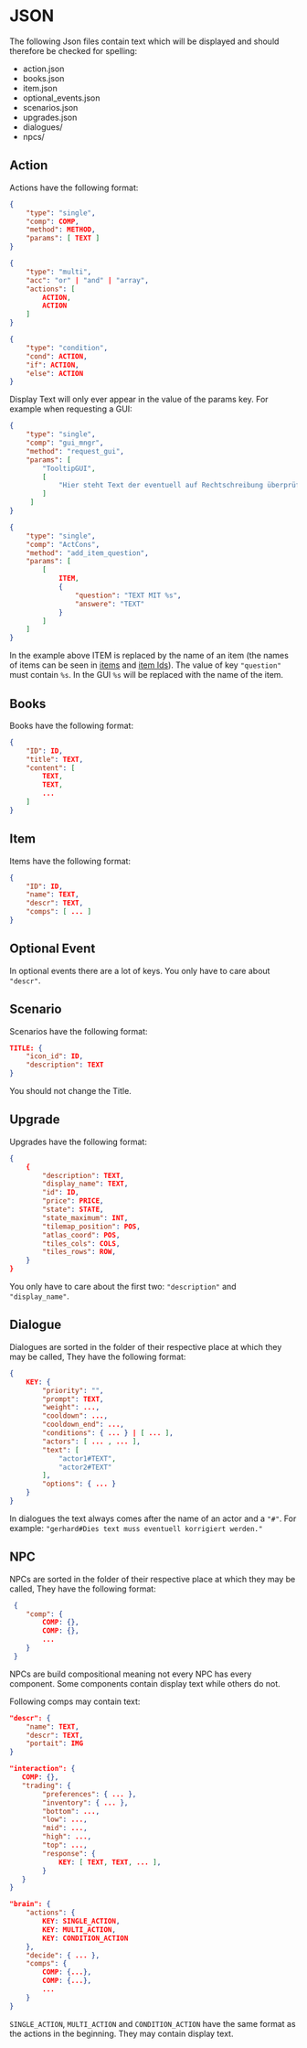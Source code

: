 # JSON

The following Json files contain text which will be displayed and should therefore be checked for spelling:

- action.json
- books.json
- item.json
- optional_events.json
- scenarios.json
- upgrades.json
- dialogues/
- npcs/

## Action
Actions have the following format:

```json
{
    "type": "single",
    "comp": COMP,
    "method": METHOD,
    "params": [ TEXT ]
}
```

```json
{
    "type": "multi",
    "acc": "or" | "and" | "array",
    "actions": [
        ACTION,
        ACTION
    ]
}
```

```json
{
    "type": "condition",
    "cond": ACTION,
    "if": ACTION,
    "else": ACTION
}
```

Display Text will only ever appear in the value of the params key.
For example when requesting a GUI:

```json
{
    "type": "single",
    "comp": "gui_mngr",
    "method": "request_gui",
    "params": [ 
        "TooltipGUI",
        [
            "Hier steht Text der eventuell auf Rechtschreibung überprüft werden muss."
        ]
     ]
}
```

```json
{
    "type": "single",
    "comp": "ActCons",
    "method": "add_item_question",
    "params": [
        [
            ITEM,
            {
                "question": "TEXT MIT %s",
                "answere": "TEXT"
            }
        ]
    ]
}
```

In the example above ITEM is replaced by the name of an item (the names of items can be seen in [items](item.json) and [item Ids](item_ids.json)).
The value of key `"question"` must contain `%s`. In the GUI `%s` will be replaced with the name of the item.

## Books

Books have the following format:

```json
{
    "ID": ID,
    "title": TEXT,
    "content": [
        TEXT,
        TEXT,
        ...
    ]
}
```

## Item

Items have the following format:

```json
{
    "ID": ID,
    "name": TEXT,
    "descr": TEXT,
    "comps": [ ... ]
}
```

## Optional Event

In optional events there are a lot of keys. You only have to care about ``"descr"``.

## Scenario

Scenarios have the following format:

```json
TITLE: {
    "icon_id": ID,
    "description": TEXT
}
```

You should not change the Title.

## Upgrade

Upgrades have the following format:

```json
{
    {
        "description": TEXT,
		"display_name": TEXT,
		"id": ID,
		"price": PRICE,
		"state": STATE,
		"state_maximum": INT,
		"tilemap_position": POS,
		"atlas_coord": POS,
		"tiles_cols": COLS,
		"tiles_rows": ROW,
    }
}
```

You only have to care about the first two: ``"description"`` and ``"display_name"``.

## Dialogue

Dialogues are sorted in the folder of their respective place at which they may be called,
They have the following format:

```json
{
    KEY: {
        "priority": "",
        "prompt": TEXT,
        "weight": ...,
		"cooldown": ...,
		"cooldown_end": ...,
        "conditions": { ... } | [ ... ],
        "actors": [ ... , ... ],
        "text": [
            "actor1#TEXT",
            "actor2#TEXT"
        ],
        "options": { ... }
    }
}
```

In dialogues the text always comes after the name of an actor and a `"#"`.
For example: `"gerhard#Dies text muss eventuell korrigiert werden."`

## NPC

NPCs are sorted in the folder of their respective place at which they may be called,
They have the following format:

```json
 {
    "comp": {
        COMP: {},
        COMP: {},
        ...
    }
 }
```

NPCs are build compositional meaning not every NPC has every component.
Some components contain display text while others do not.

Following comps may contain text:

```json
"descr": {
    "name": TEXT,
    "descr": TEXT,
    "portait": IMG
}
```

```json
"interaction": {
   COMP: {},
   "trading": {
        "preferences": { ... },
        "inventory": { ... },
        "bottom": ...,
        "low": ...,
        "mid": ...,
        "high": ...,
        "top": ...,
        "response": {
            KEY: [ TEXT, TEXT, ... ],
        }
   }
}
```

```json
"brain": {
    "actions": {
        KEY: SINGLE_ACTION,
        KEY: MULTI_ACTION,
        KEY: CONDITION_ACTION
    },
    "decide": { ... },
    "comps": {
        COMP: {...},
        COMP: {...},
        ...
    }
}
```

`SINGLE_ACTION`, `MULTI_ACTION` and `CONDITION_ACTION` have the same format as the actions in the beginning.
They may contain display text.
